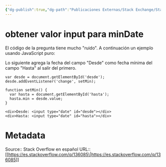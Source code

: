 ```yaml
---
{"dg-publish":true,"dg-path":"Publicaciones Externas/Stack Exchange/Stack Overflow en español/es.stackoverflow.com-136085.md","permalink":"/publicaciones-externas/stack-exchange/stack-overflow-en-espanol/es-stackoverflow-com-136085/","title":"obtener valor input para minDate","hide":true,"noteIcon":"default","created":"2024-04-03T12:49:10.592-06:00","updated":"2024-04-05T16:43:52.897-06:00"}
---
```


# obtener valor input para minDate

El código de la pregunta tiene mucho "ruido". A continuación un ejemplo usando JavaScript puro:

Lo siguiente agrega la fecha del campo "Desde" como fecha mínima del campo "Hasta" al salir del primero.

<!-- begin snippet: js hide: false console: true babel: false -->

<!-- language: lang-js -->

    var desde = document.getElementById('desde');
    desde.addEventListener('change', setMin);

    function setMin() {
      var hasta = document.getElementById('hasta');
      hasta.min = desde.value;
    }

<!-- language: lang-html -->

    <div>Desde: <input type="date" id="desde"></div>
    <div>Hasta: <input type="date" id="hasta"></div>

<!-- end snippet -->



# Metadata
Source:: Stack Overflow en español
URL:: [[https://es.stackoverflow.com/q/136085\|https://es.stackoverflow.com/q/136085]]

